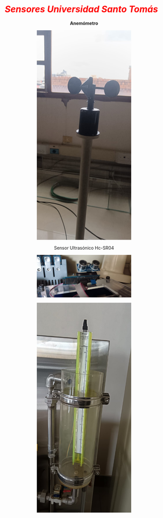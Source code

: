 <h1 >
<span style= "color:red;"><i>Sensores Universidad Santo Tomás</i></span>
</h1>
<p align="center">
 <b> Anemómetro</b>
<p align="center">
  <img src="sensores-tarea/anemometro.jpg" alt="Anemómetro" width="300">
</p>
<p align="center">
 Sensor Ultrasónico Hc-SR04
<p align="center">
  <img src="sensores-tarea/ultrasonico.jpg" alt="Sensor ultrasónico" width="300">
</p>

<p align="center">
  <img src="sensores-tarea/etape.jpg" alt="Sensor eTape" width="300">
</p>

